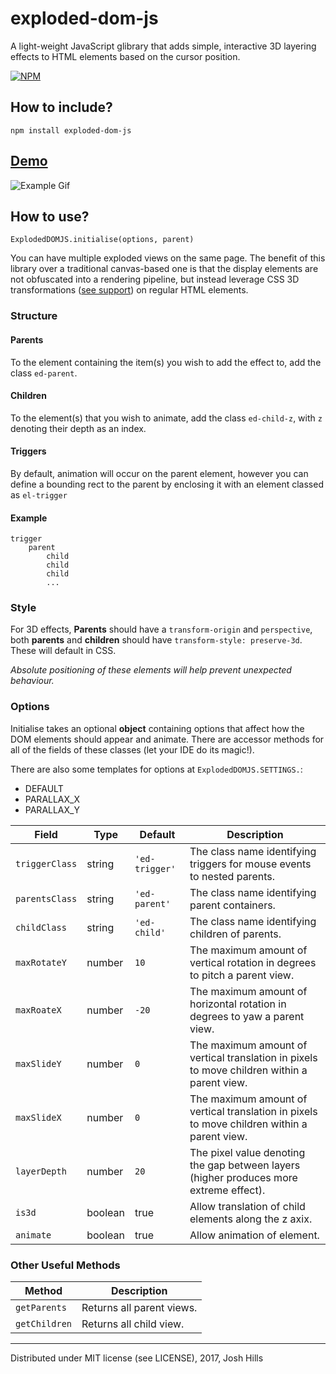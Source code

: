 # exploded-dom-js
 A light-weight JavaScript glibrary that adds simple, interactive 3D layering effects to HTML elements based on the cursor position.

[![NPM](https://nodei.co/npm/exploded-dom-js.png)](https://npmjs.org/package/exploded-dom-js)

## How to include?

`npm install exploded-dom-js`

## [Demo](https://joshhills.github.io/exploded-dom-js)

![Example Gif](https://joshhills.github.io/exploded-dom-js/img/edjs-example.gif "Demo")

## How to use?

`ExplodedDOMJS.initialise(options, parent)`

You can have multiple exploded views on the same page. The benefit of this library over a traditional canvas-based one is that the display elements are not obfuscated into a rendering pipeline, but instead leverage CSS 3D transformations ([see support](https://www.w3schools.com/css/css3_3dtransforms.asp)) on regular HTML elements.

### Structure
#### Parents
To the element containing the item(s) you wish to add the effect to, add the class `ed-parent`.

#### Children
To the element(s) that you wish to animate, add the class `ed-child-z`, with `z` denoting their depth as an index.

#### Triggers
By default, animation will occur on the parent element, however you can define a bounding rect to the parent by enclosing it with an element classed as `el-trigger`

#### Example

```
trigger
    parent
        child
        child
        child
        ...
```

### Style

For 3D effects, **Parents** should have a `transform-origin` and `perspective`, both **parents** and **children** should have `transform-style: preserve-3d`. These will default in CSS.

*Absolute positioning of these elements will help prevent unexpected behaviour.*

### Options

Initialise takes an optional **object** containing options that affect how the DOM elements should appear and animate. There are accessor methods for all of the fields of these classes (let your IDE do its magic!).

There are also some templates for options at `ExplodedDOMJS.SETTINGS.`:
* DEFAULT
* PARALLAX_X
* PARALLAX_Y

Field|Type|Default|Description
---|---|---|---
`triggerClass`|string|`'ed-trigger'`|The class name identifying triggers for mouse events to nested parents.
`parentsClass`|string|`'ed-parent'`|The class name identifying parent containers.
`childClass`|string|`'ed-child'`|The class name identifying children of parents.
`maxRotateY`|number|`10`|The maximum amount of vertical rotation in degrees to pitch a parent view.
`maxRoateX`|number|`-20`|The maximum amount of horizontal rotation in degrees to yaw a parent view.
`maxSlideY`|number|`0`|The maximum amount of vertical translation in pixels to move children within a parent view.
`maxSlideX`|number|`0`|The maximum amount of vertical translation in pixels to move children within a parent view.
`layerDepth`|number|`20`|The pixel value denoting the gap between layers (higher produces more extreme effect).
`is3d`|boolean|true|Allow translation of child elements along the z axix.
`animate`|boolean|true|Allow animation of element.

### Other Useful Methods

Method|Description
---|---
`getParents`|Returns all parent views.
`getChildren`|Returns all child view.

---

Distributed under MIT license (see LICENSE), 2017, Josh Hills
